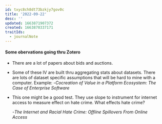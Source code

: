 ```yaml
---
id: txyc8ch8dt73bzkjy7gov0c
title: '2022-09-22'
desc: ''
updated: 1663871907372
created: 1663870337171
traitIds:
  - journalNote
---
```


#### Some obervations going thru Zotero

- There are a lot of papers about bids and auctions.

- Some of these IV are built thru aggregating stats about datasets. There are lots of dataset specific assumptions that will be hard to mine with a computer.
Example:
    -_Cocreation of Value in a Platform Ecosystem: The Case of Enterprise Software_

- This one might be a good test. They use slope to instrument for internet access to measure effect on hate crime. What effects hate crime?

    -_The Internet and Racial Hate Crime: Offline Spillovers From Online Access_